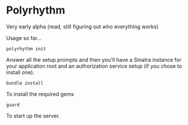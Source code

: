 # Polyrhythm

Very early alpha (read, still figuring out who everything works)

Usage so far...

```polyrhythm init```

Answer all the setup prompts and then you'll have a Sinatra instance for your application root
and an authorization service setup (if you chose to install one).

```bundle install```

To install the required gems

```guard```

To start up the server. 